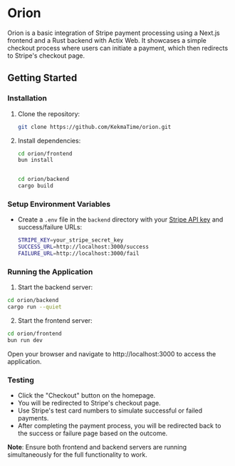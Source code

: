 # Orion

Orion is a basic integration of Stripe payment processing using a Next.js frontend and a Rust backend with Actix Web. It showcases a simple checkout process where users can initiate a payment, which then redirects to Stripe's checkout page.

## Getting Started

### Installation

1. Clone the repository:
   ```bash
   git clone https://github.com/KekmaTime/orion.git
   ```

2. Install dependencies:

   ```bash
   cd orion/frontend
   bun install


   cd orion/backend
   cargo build
   ```

### Setup Environment Variables
- Create a `.env` file in the `backend` directory with your [Stripe API key](https://dashboard.stripe.com/test/apikeys) and success/failure URLs:
   ```bash
   STRIPE_KEY=your_stripe_secret_key
   SUCCESS_URL=http://localhost:3000/success
   FAILURE_URL=http://localhost:3000/fail
   ```

### Running the Application

1. Start the backend server:

```bash
cd orion/backend
cargo run --quiet
```

2. Start the frontend server:

```bash
cd orion/frontend
bun run dev
```

Open your browser and navigate to http://localhost:3000 to access the application.  

### Testing

- Click the "Checkout" button on the homepage.
- You will be redirected to Stripe's checkout page.
- Use Stripe's test card numbers to simulate successful or failed payments.
- After completing the payment process, you will be redirected back to the success or failure page based on the outcome.

**Note**: Ensure both frontend and backend servers are running simultaneously for the full functionality to work.